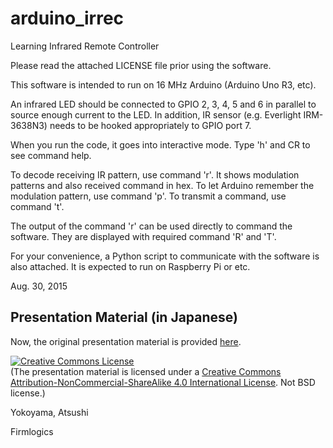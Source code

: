 # arduino_irrec
Learning Infrared Remote Controller

Please read the attached LICENSE file prior using the software.

This software is intended to run on 16 MHz Arduino (Arduino Uno R3,
etc).

An infrared LED should be connected to GPIO 2, 3, 4, 5 and 6 in
parallel to source enough current to the LED.  In addition, IR sensor
(e.g. Everlight IRM-3638N3) needs to be hooked appropriately to GPIO
port 7.

When you run the code, it goes into interactive mode.  Type 'h' and CR
to see command help.

To decode receiving IR pattern, use command 'r'.  It shows modulation
patterns and also received command in hex.  To let Arduino remember
the modulation pattern, use command 'p'.  To transmit a command, use
command 't'.

The output of the command 'r' can be used directly to command the
software.  They are displayed with required command 'R' and 'T'.

For your convenience, a Python script to communicate with the software
is also attached.  It is expected to run on Raspberry Pi or etc.

Aug. 30, 2015

## Presentation Material (in Japanese)

Now, the original presentation material is provided [here](http://flogics.com/wp/wp-content/uploads/2020/06/presen_v12_public_shrink-min.pdf).

<a rel="license" href="http://creativecommons.org/licenses/by-nc-sa/4.0/"><img alt="Creative Commons License" style="border-width:0" src="https://i.creativecommons.org/l/by-nc-sa/4.0/88x31.png" /></a><br />(The presentation material is licensed under a <a rel="license" href="http://creativecommons.org/licenses/by-nc-sa/4.0/">Creative Commons Attribution-NonCommercial-ShareAlike 4.0 International License</a>.  Not BSD license.)

Yokoyama, Atsushi

Firmlogics
